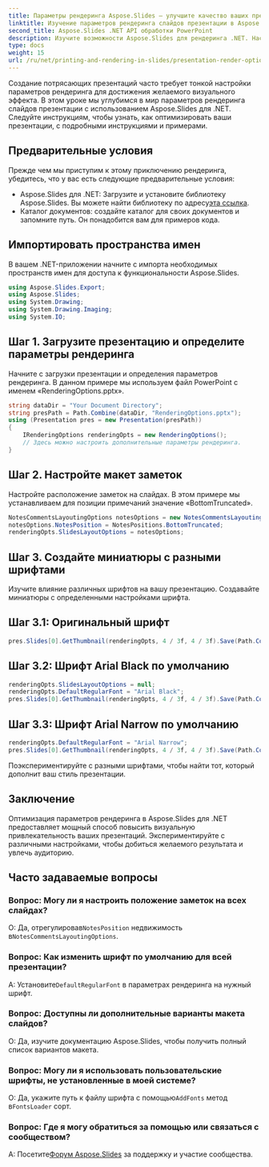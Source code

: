 ```yaml
---
title: Параметры рендеринга Aspose.Slides — улучшите качество ваших презентаций
linktitle: Изучение параметров рендеринга слайдов презентации в Aspose.Slides
second_title: Aspose.Slides .NET API обработки PowerPoint
description: Изучите возможности Aspose.Slides для рендеринга .NET. Настраивайте шрифты, макет и многое другое для создания увлекательных презентаций. Улучшайте свои слайды без особых усилий.
type: docs
weight: 15
url: /ru/net/printing-and-rendering-in-slides/presentation-render-options/
---
```

Создание потрясающих презентаций часто требует тонкой настройки параметров рендеринга для достижения желаемого визуального эффекта. В этом уроке мы углубимся в мир параметров рендеринга слайдов презентации с использованием Aspose.Slides для .NET. Следуйте инструкциям, чтобы узнать, как оптимизировать ваши презентации, с подробными инструкциями и примерами.
## Предварительные условия
Прежде чем мы приступим к этому приключению рендеринга, убедитесь, что у вас есть следующие предварительные условия:
- Aspose.Slides для .NET: Загрузите и установите библиотеку Aspose.Slides. Вы можете найти библиотеку по адресу[эта ссылка](https://releases.aspose.com/slides/net/).
- Каталог документов: создайте каталог для своих документов и запомните путь. Он понадобится вам для примеров кода.
## Импортировать пространства имен
В вашем .NET-приложении начните с импорта необходимых пространств имен для доступа к функциональности Aspose.Slides.
```csharp
using Aspose.Slides.Export;
using Aspose.Slides;
using System.Drawing;
using System.Drawing.Imaging;
using System.IO;
```
## Шаг 1. Загрузите презентацию и определите параметры рендеринга
Начните с загрузки презентации и определения параметров рендеринга. В данном примере мы используем файл PowerPoint с именем «RenderingOptions.pptx».
```csharp
string dataDir = "Your Document Directory";
string presPath = Path.Combine(dataDir, "RenderingOptions.pptx");
using (Presentation pres = new Presentation(presPath))
{
    IRenderingOptions renderingOpts = new RenderingOptions();
    // Здесь можно настроить дополнительные параметры рендеринга.
}
```
## Шаг 2. Настройте макет заметок
Настройте расположение заметок на слайдах. В этом примере мы устанавливаем для позиции примечаний значение «BottomTruncated».
```csharp
NotesCommentsLayoutingOptions notesOptions = new NotesCommentsLayoutingOptions();
notesOptions.NotesPosition = NotesPositions.BottomTruncated;
renderingOpts.SlidesLayoutOptions = notesOptions;
```
## Шаг 3. Создайте миниатюры с разными шрифтами
Изучите влияние различных шрифтов на вашу презентацию. Создавайте миниатюры с определенными настройками шрифта.
## Шаг 3.1: Оригинальный шрифт
```csharp
pres.Slides[0].GetThumbnail(renderingOpts, 4 / 3f, 4 / 3f).Save(Path.Combine(RunExamples.OutPath, "RenderingOptions-Slide1-Original.png"), ImageFormat.Png);
```
## Шаг 3.2: Шрифт Arial Black по умолчанию
```csharp
renderingOpts.SlidesLayoutOptions = null;
renderingOpts.DefaultRegularFont = "Arial Black";
pres.Slides[0].GetThumbnail(renderingOpts, 4 / 3f, 4 / 3f).Save(Path.Combine(RunExamples.OutPath, "RenderingOptions-Slide1-ArialBlackDefault.png"), ImageFormat.Png);
```
## Шаг 3.3: Шрифт Arial Narrow по умолчанию
```csharp
renderingOpts.DefaultRegularFont = "Arial Narrow";
pres.Slides[0].GetThumbnail(renderingOpts, 4 / 3f, 4 / 3f).Save(Path.Combine(RunExamples.OutPath, "RenderingOptions-Slide1-ArialNarrowDefault.png"), ImageFormat.Png);
```
Поэкспериментируйте с разными шрифтами, чтобы найти тот, который дополнит ваш стиль презентации.
## Заключение
Оптимизация параметров рендеринга в Aspose.Slides для .NET предоставляет мощный способ повысить визуальную привлекательность ваших презентаций. Экспериментируйте с различными настройками, чтобы добиться желаемого результата и увлечь аудиторию.
## Часто задаваемые вопросы
### Вопрос: Могу ли я настроить положение заметок на всех слайдах?
 О: Да, отрегулировав`NotesPosition` недвижимость в`NotesCommentsLayoutingOptions`.
### Вопрос: Как изменить шрифт по умолчанию для всей презентации?
 А: Установите`DefaultRegularFont` в параметрах рендеринга на нужный шрифт.
### Вопрос: Доступны ли дополнительные варианты макета слайдов?
О: Да, изучите документацию Aspose.Slides, чтобы получить полный список вариантов макета.
### Вопрос: Могу ли я использовать пользовательские шрифты, не установленные в моей системе?
 О: Да, укажите путь к файлу шрифта с помощью`AddFonts` метод в`FontsLoader` сорт.
### Вопрос: Где я могу обратиться за помощью или связаться с сообществом?
 А: Посетите[Форум Aspose.Slides](https://forum.aspose.com/c/slides/11) за поддержку и участие сообщества.